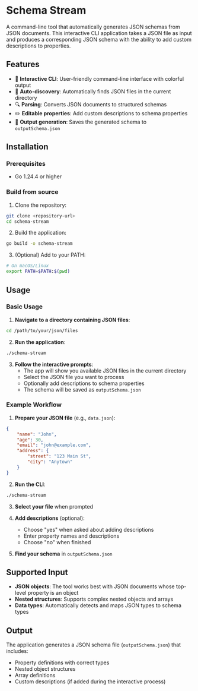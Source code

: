 # Schema Stream

A command-line tool that automatically generates JSON schemas from JSON documents. This interactive CLI application takes a JSON file as input and produces a corresponding JSON schema with the ability to add custom descriptions to properties.

## Features

- 🚀 **Interactive CLI**: User-friendly command-line interface with colorful output
- 📁 **Auto-discovery**: Automatically finds JSON files in the current directory
- 🔍 **Parsing**: Converts JSON documents to structured schemas
- ✏️ **Editable properties**: Add custom descriptions to schema properties
- 💾 **Output generation**: Saves the generated schema to `outputSchema.json`

## Installation

### Prerequisites

- Go 1.24.4 or higher

### Build from source

1. Clone the repository:
```bash
git clone <repository-url>
cd schema-stream
```

2. Build the application:
```bash
go build -o schema-stream
```

3. (Optional) Add to your PATH:
```bash
# On macOS/Linux
export PATH=$PATH:$(pwd)
```

## Usage

### Basic Usage

1. **Navigate to a directory containing JSON files**:
```bash
cd /path/to/your/json/files
```

2. **Run the application**:
```bash
./schema-stream
```

3. **Follow the interactive prompts**:
   - The app will show you available JSON files in the current directory
   - Select the JSON file you want to process
   - Optionally add descriptions to schema properties
   - The schema will be saved as `outputSchema.json`

### Example Workflow

1. **Prepare your JSON file** (e.g., `data.json`):
```json
{
    "name": "John",
    "age": 30,
    "email": "john@example.com",
    "address": {
        "street": "123 Main St",
        "city": "Anytown"
    }
}
```

2. **Run the CLI**:
```bash
./schema-stream
```

3. **Select your file** when prompted

4. **Add descriptions** (optional):
   - Choose "yes" when asked about adding descriptions
   - Enter property names and descriptions
   - Choose "no" when finished

5. **Find your schema** in `outputSchema.json`

## Supported Input

- **JSON objects**: The tool works best with JSON documents whose top-level property is an object
- **Nested structures**: Supports complex nested objects and arrays
- **Data types**: Automatically detects and maps JSON types to schema types

## Output

The application generates a JSON schema file (`outputSchema.json`) that includes:
- Property definitions with correct types
- Nested object structures
- Array definitions
- Custom descriptions (if added during the interactive process)
